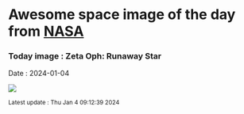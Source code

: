 
# Awesome space image of the day from [NASA](https://api.nasa.gov/)

### Today image : Zeta Oph: Runaway Star
Date : 2024-01-04

![](https://apod.nasa.gov/apod/image/2401/ZetaOph_spitzer_960.jpg)

<small>Latest update : Thu Jan  4 09:12:39 2024</small>
        
